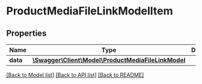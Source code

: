 # ProductMediaFileLinkModelItem

## Properties
Name | Type | Description | Notes
------------ | ------------- | ------------- | -------------
**data** | [**\Swagger\Client\Model\ProductMediaFileLinkModel**](ProductMediaFileLinkModel.md) |  | [optional] 


[[Back to Model list]](../README.md#documentation-for-models) [[Back to API list]](../README.md#documentation-for-api-endpoints) [[Back to README]](../README.md)


